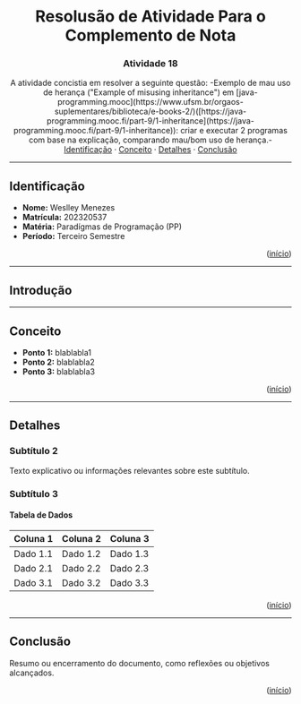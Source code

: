 <a name="readme-top"></a>
<div align="center">
  <h1 align="center">Resolusão de Atividade Para o Complemento de Nota</h1>
  <h3 align="center">Atividade 18</h3>
  <p align="center">
    A atividade concistia em resolver a seguinte questão:
      -Exemplo de mau uso de herança ("Example of misusing inheritance") em [java-programming.mooc](https://www.ufsm.br/orgaos-suplementares/biblioteca/e-books-2/)([https://java-programming.mooc.fi/part-9/1-inheritance](https://java-programming.mooc.fi/part-9/1-inheritance)): criar e executar 2 programas com base na explicação, comparando mau/bom uso de herança.-
    <br />
    <a href="#identificação">Identificação</a> ·
    <a href="#conceito">Conceito</a> ·
    <a href="#detalhes">Detalhes</a> ·
    <a href="#conclusão">Conclusão</a>
  </p>
</div>

---

## Identificação

- **Nome:** Weslley Menezes  
- **Matrícula:** 202320537 
- **Matéria:** Paradígmas de Programação (PP)
- **Período:** Terceiro Semestre

<p align="right">(<a href="#readme-top">início</a>)</p>

---

## Introdução

---
## Conceito

- **Ponto 1:** blablabla1  
- **Ponto 2:** blablabla2  
- **Ponto 3:** blablabla3  

<p align="right">(<a href="#readme-top">início</a>)</p>

---

## Detalhes

### Subtítulo 2

Texto explicativo ou informações relevantes sobre este subtítulo.  

### Subtítulo 3

#### Tabela de Dados  

| Coluna 1   | Coluna 2   | Coluna 3   |
|------------|------------|------------|
| Dado 1.1   | Dado 1.2   | Dado 1.3   |
| Dado 2.1   | Dado 2.2   | Dado 2.3   |
| Dado 3.1   | Dado 3.2   | Dado 3.3   |

<p align="right">(<a href="#readme-top">início</a>)</p>

---

## Conclusão

Resumo ou encerramento do documento, como reflexões ou objetivos alcançados.  

<p align="right">(<a href="#readme-top">início</a>)</p>
